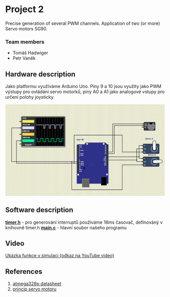 # Project 2

Precise generation of several PWM channels. Application of two (or more) Servo motors SG90.

### Team members

* Tomáš Hadwiger
* Petr Vaněk

## Hardware description

Jako platformu využíváme Arduino Uno. Piny 9 a 10 jsou využity jako PWM výstupy pro ovládání servo motorků, piny A0 a A1 jako analogové vstupy pro určení polohy joysticky.  

![your figure](schema.png)

## Software description

[**timer.h**](/include/timer.h) - pro generování interruptů používáme 16ms časovač, definováný v knihovně timer.h
[**main.c**](/src/main.c) - hlavní soubor našeho programu

## Video

[Ukázka funkce v simulaci (odkaz na YouTube video)](https://youtu.be/Qu-rFiBgfe8)

## References

1. [atmega328p datasheet](https://ww1.microchip.com/downloads/en/DeviceDoc/Atmel-7810-Automotive-Microcontrollers-ATmega328P_Datasheet.pdf)
2. [princip servo motoru](https://navody.dratek.cz/arduino-projekty/servo-motor.html?gclid=Cj0KCQiA14WdBhD8ARIsANao07ifRruf_l1Q9S53Kcy6BkveMnA-QAOAwEd9ykN7mnKZPWH7Ini-VLsaAk2rEALw_wcB)